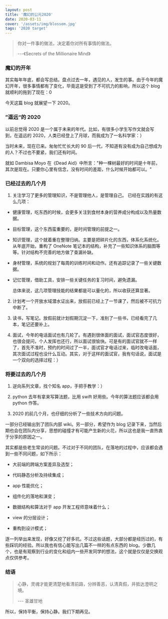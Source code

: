 ```yaml
---
layout: post
title: '魔幻的公元2020'
date: 2020-03-11
cover: '/assets/img/blossom.jpg'
tags: '2020 target'
---
```


> 你对一件事的做法，决定着你对所有事情的做法。
> 
> ---《Secrets of the Millionaire Mind》

### 魔幻的开年

其实每年年底，都会写总结。盘点过去一年，遇见的人，发生的事。由于今年的魔幻开年，很多事情都有了变化，毕竟这是受到了不可抗力的影响，所以这个 blog 就顺利的拖到了现在：0

今天这篇 blog 就展望一下 2020。

### ”遥远“的 2020

以前总觉得 2020 是一个属于未来的年代。比如，有很多小学生写作文就会写到，在遥远的 2020，人类已经登上了月球，而我成为了一名科学家：）

当时未来，现在已来。匆匆忙忙长大的 90 后一代，不知道有没有成为自己想成为的人？不过也不要紧，我们还有时间。

就如 Dambisa Moyo 在《Dead Aid》中所言："种一棵树最好的时间是十年前，其次是现在。只要你心里有信念，没有时间的差距，什么时候开始都可以。"

### 已经过去的几个月

1. 关注学习了更多的管理知识，不是管理他人，是管理自己。
已经在实践的有这么几项：
* 健康管理，吃东西的时候，会更多关注到食材本身的营养成分构成以及热量数据。

* 目标管理，这个东西蛮重要的，是时间管理的前提之一。

* 知识管理，这个就着重在整理归纳。主要是把碎片化的东西，体系化系统化。从年底开始，重构了 OneNote 笔记本的结构，补充了一些知识体系的脑图等等。针对结构不完善的地方做了查漏补缺。

* 身材管理，系统的规划了每周的训练时间和动作。还有追踪记录了一些关键数据。

* 记忆管理，借助工具，安排一些关键任务的复习时间，避免遗漏。

	总体来说，这几项管理技能的结果都是可以量化的，所以收获还算显著。

2. 计划考一个开放水域潜水证出来，放假前已经上了一节课了，然后被不可抗力中断了。

3. 读书，写笔记。放假前就计划假期沉淀一下，准别了一些书，已经看完了几本，笔记还要补上。

4. 面试，今年的电话面试也有几轮了。有遇到很体面的面试，面试官态度很好，也很会提问，个人发挥也还行，所以面试很愉快。可是有的面试官就不一样了，首先不准时，预约的时间过了一半，面试官才电话过来，临时改电话面，其次面试过程也没什么互动。其实，对于这样的面试官，我有句话说，面试是一个双向的选择过程：）

### 将要过去的几个月

1. 逆向系列文章，找个知名 app，手把手教学：）

2. python 去年有拿来写算法题，比用 swift 好用些。今年的算法题应该都会用 python 作答。

3. 2020 的前几个月，也仔细的分析了一些技术方向的问题。

一部分已经输出到了团队内部 wiki。另一部分，希望作为 blog 记录下来，当然后期也会在团队内分享，思想的碰撞才有可能产生新的火花，所以这也是我一直热衷于分享的原因之一。

其实都是些老生常谈的问题。不过对于不同的团队，在落地的过程中，应该都会遇到一些不同问题，如下所示：

* 大前端的跨端方案差异及选型；
	
* 代码静态分析及持续集成；

* app 性能优化；

* 组件化的落地和演变；

* 数据结构和算法对于 app 开发工程师意味着什么；

* view 的分层设计；

* 重构到设计模式；

逐一列举出来发现，好像又挖了好多坑。不过这些话题，大部分都是经历过的，有些踩坑的经验。所以我也有信心能写出几篇不一样的有点东西的 blog。少数几个，也是有观察到行业的变化和组内一些开发同学的想法，这个就是仅仅是交换观点仅供参考。

### 结语
> 心静，灵魂才能更清楚地看清前路，分辨善恶，认清真假，并抵达澄明之境。
> 
> --- 圣雄甘地

所以，保持平衡，保持心静。我们下期再见。
